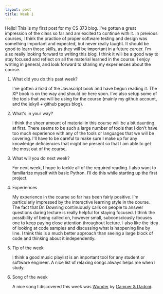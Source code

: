 ```yaml
---
layout: post
title: Week 1
---
```


Hello! This is my first post for my CS 373 blog. I've gotten a great impression of the class so far and am excited to continue with it. In previous courses, I think the practice of proper software testing and design was something important and expected, but never really taught. It should be good to learn those skills, as they will be important in a future career. I'm also really looking forward to writing this blog. I think it will be a good way to stay focused and reflect on all the material learned in the course. I enjoy writing in general, and look forward to sharing my experiences about the course.

1. What did you do this past week? 
	
	I've gotten a hold of the Javascript book and have begun reading it. The XP book is on the way and should be here soon. I've also setup some of the tools that we will be using for the course (mainly my github account, and the jekyll + github pages blog). 

2. What's in your way?
	
	I think the sheer amount of material in this course will be a bit daunting at first. There seems to be such a large number of tools that I don't have too much experience with any of the tools or languages that we will be covering. I'll have to be careful to make sure I make up for any knowledge deficiencies that might be present so that I am able to get the most out of the course. 

3. What will you do next week?

	For next week, I hope to tackle all of the required reading. I also want to familiarize myself with basic Python. I’ll do this while starting up the first project.

4. Experiences
	
	My experience in the course so far has been fairly positive. I’m particularly impressed by the interactive learning style in the course. The fact that Dr. Downing continuously calls on people to answer questions during lecture is really helpful for staying focused. I think the possibility of being called on, however small, subconsciously focuses one to keep paying close attention throughout lecture. I also like the idea of looking at code samples and discussing what is happening line by line. I think this is a much better approach than seeing a large block of code and thinking about it independently. 

4. Tip of the week
	
	I think a good music playlist is an important tool for any student or software engineer. A nice list of relaxing songs always helps me when I study. 

5. Song of the week

	A nice song I discovered this week was [Wunder](https://soundcloud.com/la-biche-le-renard/gamper-dadoni-feat-katharina-vogel-wunder) by [Gamper & Dadoni](https://www.facebook.com/gamperanddadoni/photos/a.154623754676836.33006.154623648010180/498574186948456/?type=3&theater).


